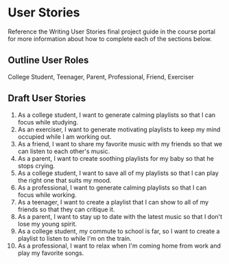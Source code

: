 # User Stories

Reference the Writing User Stories final project guide in the course portal for more information about how to complete each of the sections below.

## Outline User Roles

College Student, Teenager, Parent, Professional, Friend, Exerciser

## Draft User Stories

1. As a college student, I want to generate calming playlists so that I can focus while studying.
1. As an exerciser, I want to generate motivating playlists to keep my mind occupied while I am working out.
1. As a friend, I want to share my favorite music with my friends so that we can listen to each other's music.
1. As a parent, I want to create soothing playlists for my baby so that he stops crying.
1. As a college student, I want to save all of my playlists so that I can play the right one that suits my mood.
1. As a professional, I want to generate calming playlists so that I can focus while working.
1. As a teenager, I want to create a playlist that I can show to all of my friends so that they can critique it.
1. As a parent, I want to stay up to date with the latest music so that I don't lose my young spirit.
1. As a college student, my commute to school is far, so I want to create a playlist to listen to while I'm on the train.
1. As a professional, I want to relax when I'm coming home from work and play my favorite songs.
